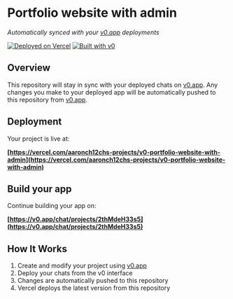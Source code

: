 # Portfolio website with admin

*Automatically synced with your [v0.app](https://v0.app) deployments*

[![Deployed on Vercel](https://img.shields.io/badge/Deployed%20on-Vercel-black?style=for-the-badge&logo=vercel)](https://vercel.com/aaronch12chs-projects/v0-portfolio-website-with-admin)
[![Built with v0](https://img.shields.io/badge/Built%20with-v0.app-black?style=for-the-badge)](https://v0.app/chat/projects/2thMdeH33s5)

## Overview

This repository will stay in sync with your deployed chats on [v0.app](https://v0.app).
Any changes you make to your deployed app will be automatically pushed to this repository from [v0.app](https://v0.app).

## Deployment

Your project is live at:

**[https://vercel.com/aaronch12chs-projects/v0-portfolio-website-with-admin](https://vercel.com/aaronch12chs-projects/v0-portfolio-website-with-admin)**

## Build your app

Continue building your app on:

**[https://v0.app/chat/projects/2thMdeH33s5](https://v0.app/chat/projects/2thMdeH33s5)**

## How It Works

1. Create and modify your project using [v0.app](https://v0.app)
2. Deploy your chats from the v0 interface
3. Changes are automatically pushed to this repository
4. Vercel deploys the latest version from this repository